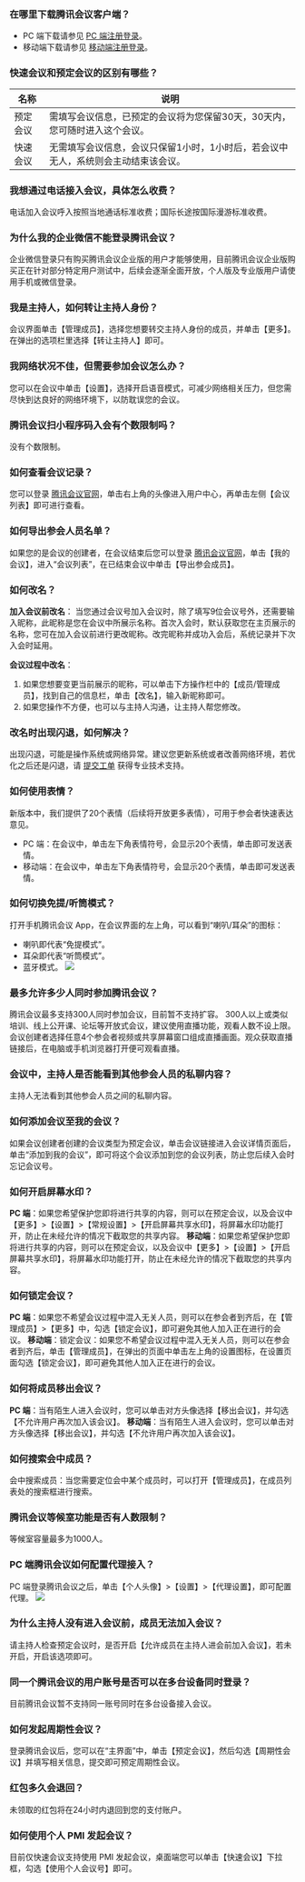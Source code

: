 ### 在哪里下载腾讯会议客户端？
- PC 端下载请参见 [PC 端注册登录](https://cloud.tencent.com/document/product/1095/41295)。
- 移动端下载请参见 [移动端注册登录](https://cloud.tencent.com/document/product/1095/41289)。


### 快速会议和预定会议的区别有哪些？

| 名称 | 说明 | 
|---------|---------|
| 预定会议 | 需填写会议信息，已预定的会议将为您保留30天，30天内，您可随时进入这个会议。 | 
| 快速会议 | 无需填写会议信息，会议只保留1小时，1小时后，若会议中无人，系统则会主动结束该会议。 | 



### 我想通过电话接入会议，具体怎么收费？
电话加入会议呼入按照当地通话标准收费；国际长途按国际漫游标准收费。



### 为什么我的企业微信不能登录腾讯会议？
企业微信登录只有购买腾讯会议企业版的用户才能够使用，目前腾讯会议企业版购买正在针对部分特定用户测试中，后续会逐渐全面开放，个人版及专业版用户请使用手机或微信登录。


### 我是主持人，如何转让主持人身份？
会议界面单击【管理成员】，选择您想要转交主持人身份的成员，并单击【更多】。在弹出的选项栏里选择【转让主持人】即可。


### 我网络状况不佳，但需要参加会议怎么办？
您可以在会议中单击【设置】，选择开启语音模式，可减少网络相关压力，但您需尽快到达良好的网络环境下，以防耽误您的会议。

### 腾讯会议扫小程序码入会有个数限制吗？
没有个数限制。


### 如何查看会议记录？
您可以登录 [腾讯会议官网](https://meeting.tencent.com/index.html)，单击右上角的头像进入用户中心，再单击左侧【会议列表】即可进行查看。


### 如何导出参会人员名单？
如果您的是会议的创建者，在会议结束后您可以登录 [腾讯会议官网](https://meeting.tencent.com/index.html)，单击【我的会议】，进入“会议列表”，在已结束会议中单击【导出参会成员】。

### 如何改名？
**加入会议前改名**：
当您通过会议号加入会议时，除了填写9位会议号外，还需要输入昵称，此昵称是您在会议中所展示名称。首次入会时，默认获取您在主页展示的名称，您可在加入会议前进行更改昵称。改完昵称并成功入会后，系统记录并下次入会时延用。

**会议过程中改名**：
1. 如果您想要变更当前展示的昵称，可以单击下方操作栏中的【成员/管理成员】，找到自己的信息栏，单击【改名】，输入新昵称即可。
2. 如果您操作不方便，也可以与主持人沟通，让主持人帮您修改。


### 改名时出现闪退，如何解决？
出现闪退，可能是操作系统或网络异常。建议您更新系统或者改善网络环境，若优化之后还是闪退，请 [提交工单](https://console.cloud.tencent.com/workorder/category) 获得专业技术支持。


### 如何使用表情？
新版本中，我们提供了20个表情（后续将开放更多表情），可用于参会者快速表达意见。
- PC 端：在会议中，单击左下角表情符号，会显示20个表情，单击即可发送表情。
- 移动端：在会议中，单击左下角表情符号，会显示20个表情，单击即可发送表情。


### 如何切换免提/听筒模式？
打开手机腾讯会议 App，在会议界面的左上角，可以看到“喇叭/耳朵”的图标：
- 喇叭即代表“免提模式”。
- 耳朵即代表“听筒模式”。
- 蓝牙模式。
![](https://main.qcloudimg.com/raw/db5985b7da77a0af2d23e0185c69bb40.png)


### 最多允许多少人同时参加腾讯会议？
腾讯会议最多支持300人同时参加会议，目前暂不支持扩容。 
300人以上或类似培训、线上公开课、论坛等开放式会议，建议使用直播功能，观看人数不设上限。会议创建者选择任意4个参会者视频或共享屏幕窗口组成直播画面。观众获取直播链接后，在电脑或手机浏览器打开便可观看直播。


### 会议中，主持人是否能看到其他参会人员的私聊内容？
主持人无法看到其他参会人员之间的私聊内容。



### 如何添加会议至我的会议？
如果会议创建者创建的会议类型为预定会议，单击会议链接进入会议详情页面后，单击“添加到我的会议”，即可将这个会议添加到您的会议列表，防止您后续入会时忘记会议号。


### 如何开启屏幕水印？
**PC 端**：如果您希望保护您即将进行共享的内容，则可以在预定会议，以及会议中【更多】>【设置】>【常规设置】>【开启屏幕共享水印】，将屏幕水印功能打开，防止在未经允许的情况下截取您的共享内容。
**移动端**：如果您希望保护您即将进行共享的内容，则可以在预定会议，以及会议中【更多】>【设置】>【开启屏幕共享水印】，将屏幕水印功能打开，防止在未经允许的情况下截取您的共享内容。


### 如何锁定会议？
**PC 端**：如果您不希望会议过程中混入无关人员，则可以在参会者到齐后，在【管理成员】>【更多】中，勾选【锁定会议】，即可避免其他人加入正在进行的会议。
**移动端**：锁定会议：如果您不希望会议过程中混入无关人员，则可以在参会者到齐后，单击【管理成员】，在弹出的页面中单击左上角的设置图标，在设置页面勾选【锁定会议】，即可避免其他人加入正在进行的会议。


### 如何将成员移出会议？
**PC 端**：当有陌生人进入会议时，您可以单击对方头像选择【移出会议】，并勾选【不允许用户再次加入该会议】。
**移动端**：当有陌生人进入会议时，您可以单击对方头像选择【移出会议】，并勾选【不允许用户再次加入该会议】。


### 如何搜索会中成员？
会中搜索成员：当您需要定位会中某个成员时，可以打开【管理成员】，在成员列表处的搜索框进行搜索。



### 腾讯会议等候室功能是否有人数限制？
等候室容量最多为1000人。



### PC 端腾讯会议如何配置代理接入？

PC 端登录腾讯会议之后，单击【个人头像】>【设置】>【代理设置】，即可配置代理。
![](https://main.qcloudimg.com/raw/0a532bf7630e077fd44ea198a1b264ed.jpg)



### 为什么主持人没有进入会议前，成员无法加入会议？
请主持人检查预定会议时，是否开启【允许成员在主持人进会前加入会议】，若未开启，开启该选项即可。

### 同一个腾讯会议的用户账号是否可以在多台设备同时登录？
目前腾讯会议暂不支持同一账号同时在多台设备接入会议。


### 如何发起周期性会议？
登录腾讯会议后，您可以在“主界面”中，单击【预定会议】，然后勾选【周期性会议】并填写相关信息，提交即可预定周期性会议。

### 红包多久会退回？
未领取的红包将在24小时内退回到您的支付账户。

### 如何使用个人 PMI 发起会议？
目前仅快速会议支持使用 PMI 发起会议，桌面端您可以单击【快速会议】下拉框，勾选【使用个人会议号】即可。

